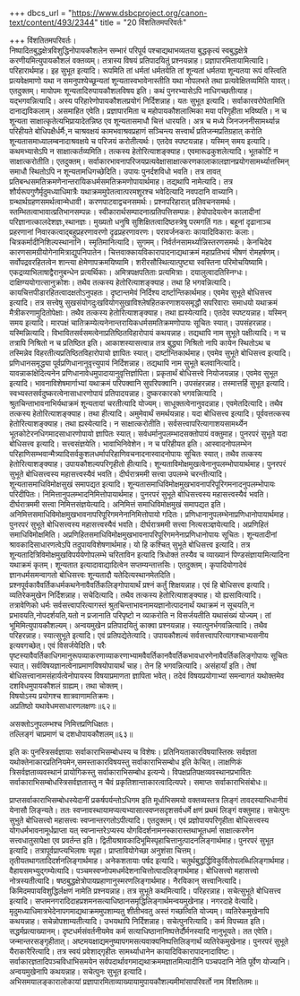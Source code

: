 +++
dbcs_url = "https://www.dsbcproject.org/canon-text/content/493/2344"
title = "20 विंशतितमपरिवर्तः"

+++
विंशतितमपरिवर्तः।  
निष्पादितबुद्धक्षेत्रविशुद्धिनोपायकौशलेन सम्भारं परिपूर्य पश्चाद्यथाभव्यतया बुद्धकृत्यं स्वबुद्धक्षेत्रे करणीयमित्युपायकौशलं वक्तव्यम्। तत्रास्य विषयं प्रतिपादयितुं प्रश्नयन्नाह। प्रज्ञापारमितायामित्यादि। परिहारार्थमाह। इह सुभूत इत्यादि। रूपमिति तां धर्मतां धर्मतयेति तां शून्यतां धर्मतया शून्यतया रूपं वस्त्विति प्रत्यवेक्षमाणो यथा न समनुपश्येच्छून्यतां शून्यतास्वभावेनास्तीति यथा नोपलभते तथा प्रत्यवेक्षितव्यमिति यावत्। एतदुक्तम्। मायोपमः शून्यतादिरुपायकौशलविषय इति। कथं पुनरभ्यासेऽपि नाधिगच्छतीत्याह। यद्भगवन्नित्यादि। अस्य परिहारेणोपायकौशलप्रयोगं निर्दिशन्नाह। यतः सुभूत इत्यादि। सर्वाकारवरोपेतामिति दानाद्यविकलाम्। असमाहित एवेति। प्रज्ञापारमिता च महोपायकौशलात्मिका मया परिगृहीता भविष्यति। न च शून्यता साक्षात्कृतेत्यभिप्रायादेतन्निष्ठ एव शून्यतासमाधौ चित्तं धारयति। अत्र च मध्ये जिनजननीसामर्थ्यान्न परिहीयते बोधिपक्षैर्धर्मैः,न चाश्रवक्षयं कामभवाश्रवप्रहाणं सञ्चिन्त्य सत्त्वार्थं प्रतिजन्मप्रतिग्रहात् करोति शून्यतासमाध्यालम्बनादाश्रवक्षये च परिजयं करोतीत्यर्थः। एतदेव स्पष्टयन्नाह। यस्मिन् समय इत्यादि। कथमभ्यासेऽपि न साक्षात्कर्तव्यमिति। तत्कस्य हेतोरित्याशङ्क्याह। एवमारूढकुशलेत्यादि। भूतकोटिं न साक्षात्करोतीति। एतदुक्तम्। सर्वाकारभावनापरिजयप्रत्यवेक्षासाक्षात्करणकालाकालज्ञानप्रयोगसामर्थ्यात्तस्मिन् समाधौ स्थितोऽपि न शून्यतामधिगच्छेदिति। उपायः पुनर्दशविधो भवति। तत्र तावत् प्रतिबन्धसमतिक्रमणेनान्तरायिकधर्मसमतिक्रमणोपायार्थमाह। तद्यथापि नामेत्यादि। तत्र शौर्यरूपगुणैर्मृदुमध्याधिमात्रैः यथाक्रममुपेतत्वात्परमशूरश्च भवेदित्यादि नवपदानि वाच्यानि। ग्रन्थार्थग्रहणसमर्थत्वान्मेधावी। करणपाटवाद्वचनसमर्थः। प्रश्नपरिहारात् प्रतिवचनसमर्थः। स्तम्भितत्वाभावात्प्रतिभानसम्पन्नः। स्वीकारार्थसम्पादनात्प्रतिपत्तिसम्पन्नः। हेयोपादेयत्वेन कालादीनां परिज्ञानात्कालदेशज्ञः,स्थानज्ञः। मुख्यतो धनुषि सुशिक्षितत्वादिष्ठस्त्रेषु परमगतिं गतः। बहूनां दृढानाञ्च प्रहरणानां निवारकत्वाद्बहुप्रहरणावरणो दृढप्रहरणावरणः। परावर्जनकराः कायादिविकाराः कलाः। चित्रकर्मादीनिशिल्पस्थानानि। स्मृतिमानित्यादि। सुगमम्। निर्वर्तनसामर्थ्यान्निस्तरणसमर्थः। केनचिदेव कारणसामग्रीयोगेनामित्राद्युपनिपातेन। चित्तवाक्कायविकारापादनाद्यथाक्रमं महाप्रतिभयं भीषणं रोमहर्षणम्। सर्वोपद्रवरहितत्वेन शान्त्या क्षेमेणापक्रमयिष्यामि। शरीरसौस्थित्यात्पुष्ट्या स्वस्तिना परिमोचयिष्यामि। एकद्रव्याभिलाषाद्वैरानुबन्धेन प्रत्यर्थिकाः। अमित्रपक्षपतिताः प्रत्यमित्राः। दयालुत्वादतिस्निग्धः। दाक्षिण्ययोगात्सानुक्रोशः। तथैव तत्कस्य हेतोरित्याशङ्क्याह। तथा हि भगवन्नित्यादि। कायचित्तपीडारहितत्वादक्षतोऽनुपहतः। दृष्टान्तमेवं निर्दिश्य दार्ष्टान्तिकार्थमाह। एवमेव सुभूते बोधिसत्त्व इत्यादि। तत्र सत्त्वेषु सुखसंयोगदुःखवियोगसुखाविश्लेषहितकरणाशयसमृद्धौ सपरिवाराः समाधयो यथाक्रमं मैत्रीकरणामुदितोपेक्षाः। तथैव तत्कस्य हेतोरित्याशङ्क्याह। तथा ह्यस्येत्यादि। एतदेव स्पष्टयन्नाह। यस्मिन् समय इत्यादि। मारपक्षं चातिक्रम्येत्यनेनान्तरायिकधर्मसमतिक्रमणोपायः सूचितः स्यात्। उपसंहरन्नाह। यस्मिन्नित्यादि। विभावितसर्वसमत्वेनाप्रतिष्ठितविहारोपायं कथयन्नाह। तद्यथापि नाम सुभूते पक्षीत्यादि। न च तत्रापि निश्रितो न च प्रतिष्ठित इति। आकाशस्यासत्त्वान्न तत्र बुद्ध्या निश्रितो नापि कायेन स्थितोऽथ च तस्मिन्नेव विहरतीत्यप्रतिष्ठितविहारोपायो ज्ञापितः स्यात्। दार्ष्टान्तिकार्थमाह। एवमेव सुभूते बोधिसत्त्व इत्यादि। प्रणिधानसमृद्ध्या पूर्वप्रणिधानानुवृत्त्युपायं निर्दिशन्नाह। तद्यथापि नाम सुभूते बलवानित्यादि। यावन्नाकांक्षेदित्यनेन प्रणिधानावेधमुपादायानुवृत्तिर्ज्ञापिता। प्रकृतार्थं बोधिसत्त्वे नियोजयन्नाह। एवमेव सुभूत इत्यादि। भावनाविशेषमार्गाभ्यां यथाक्रमं परिपक्वानि सुपरिपक्वानि। उपसंहरन्नाह। तस्मात्तर्हि सुभूत इत्यादि। स्वभ्यस्तसर्वदुष्करत्वेनासाधारणोपायं प्रतिपादयन्नाह। दुष्करकारको भगवन्नित्यादि । श्रुतचिन्ताभावनाभिर्यथाक्रमं शून्यतायां चरतीत्यादि योज्यम्। साधूक्तत्वेनानुवदन्नाह। एवमेतदित्यादि। तथैव तत्कस्य हेतोरित्याशङ्क्याह। तथा हीत्यादि। अमुमेवार्थं समर्थयन्नाह। यदा बोधिसत्त्व इत्यादि। पूर्ववत्तत्कस्य हेतोरित्याशङ्क्याह। तथा ह्यस्येत्यादि। न साक्षात्करोतीति। सर्वसत्त्वापरित्यागाशयसामर्थ्येन भूतकोटेरनधिगमादसाधारणोपायो ज्ञापितः स्यात्। सर्वधर्मानुपलम्भादसक्तोपायं वक्तुमाह। पुनरपरं सुभूते यदा बोधिसत्त्व इत्यादि। सत्त्वसंज्ञयेति। भावाभिनिवेशेन। न च परिहीयत इति। आस्वादनोपलम्भेन परिहाणिसम्भवान्मैत्र्यादिसर्वकुशलधर्मापरिहाणिवचनादनास्वादनोपायः सूचितः स्यात्। तथैव तत्कस्य हेतोरित्याशङ्क्याह। उपायकौशल्यपरिगृहीतो हीत्यादि। शून्यताविमोक्षमुखत्वेनानुपलम्भोपायार्थमाह। पुनरपरं सुभूते बोधिसत्त्वस्य महासत्त्वस्यैवं भवति। दीर्घरात्रममी सत्त्वा उपलम्भे चरन्तीत्यादि। शून्यतासमाधिविमोक्षसुखं समापद्यत इत्यादि। शून्यतासमाधिविमोक्षमुखभावनापरिपूरिगमनादनुपलम्भोपायः परिदीपितः। निमित्तानुपलम्भादनिमित्तोपायार्थमाह। पुनरपरं सुभूते बोधिसत्त्वस्य महासत्त्वस्यैवं भवति। दीर्घरात्रममी सत्त्वा निमित्तसंज्ञयेत्यादि। अनिमित्तं समाधिविमोक्षमुखं समापद्यत इति। अनिमित्तसमाधिविमोक्षमुखभावनापरिपूरिगमनेनानिमित्तोपायो गदितः। प्रणिधानानुपलम्भेनाप्रणिधानोपायार्थमाह। पुनरपरं सुभूते बोधिसत्त्वस्य महासत्त्वस्यैवं भवति। दीर्घरात्रममी सत्त्वा नित्यसञ्ज्ञयेत्यादि। अप्रणिहितं समाधिविमोक्षमिति। अप्रणिहितसमाधिविमोक्षमुखभावनापरिपूरिगमनेनाप्रणिधानोपायः सूचितः। शून्यतादीनां श्रावकादिसाधारणत्वेऽपि तदुपायविशेषणार्थमाह। यो हि कश्चित् सुभूते बोधिसत्त्व इत्यादि। तत्र शून्यतादित्रिविमोक्षमुखविपर्ययेणोपलम्भे चरिताविन इत्यादि त्रिधोक्तं तस्यैव च व्याख्यानं पिण्डसंज्ञायामित्यादिना यथाक्रमं कृतम्। शून्यतात इत्यादावाद्यादित्वेन सप्तम्यन्तात्तसिः। एतदुक्तम्। कृपादियोगादेवं ज्ञानधर्मसमन्वागतो बोधिसत्त्वः शून्यतादौ यतेदित्यस्थानमेतदिति। प्रश्नपूर्वकावैवर्तिकधर्मकथनेनावैवर्तिकलिङ्गोपायार्थं प्रश्नं कर्तुं शिक्षयन्नाह। एवं हि बोधिसत्त्व इत्यादि। व्यतिरेकमुखेन निर्दिशन्नाह। सचेदित्यादि। तथैव तत्कस्य हेतोरित्याशङ्क्याह। यो ह्यसावित्यादि। तत्रावेणिको धर्मः सर्वसत्त्वापरित्यागस्तं श्रुतचिन्ताभावनामयज्ञानोत्पादनार्थं यथाक्रमं न सूचयति,न प्रभावयति,नोपदर्शयति,यतो न प्रजानाति परिपृष्टो न व्याकरोति न विसर्जयतीति यथासंख्यं योज्यम्। तां भूमिमित्युपायकौशल्यम्। अन्वयमुखेन प्रतिपादयितुं काक्वा प्रश्नयन्नाह। स्यात्पुनर्भगवन्नित्यादि। तथैव परिहरन्नाह। स्यात्सुभूते इत्यादि। एवं प्रतिपद्येतेत्यादि। उपायकौशल्यं सर्वसत्त्वापरित्यागश्चाभ्यसनीय इत्यवगच्छेत्। एवं विसर्जयेदिति। परैः पृष्टस्यावैवर्तिकाधिगमानुरूपव्याकरणाव्याकरणाभ्यामवैवर्तिकानवैवर्तिकभावधारणेनावैवर्तिकलिङ्गोपायः सूचितः स्यात्। सर्वविषयज्ञानत्वेनाप्रमाणविषयोपायार्थं चाह। तेन हि भगवन्नित्यादि। असंहार्यां इति। तेषां बोधिसत्त्वानामसंहार्यत्वेनोपायस्य विषयाप्रमाणता ज्ञापिता भवेत्। तदेवं विषयप्रयोगाभ्यां समन्वागतं यथोक्तमेव दशविधमुपायकौशलं ग्राह्यम्। तथा चोक्तम्।  
विषयोऽस्य प्रयोगश्च शात्रवाणामतिक्रमः।  
अप्रतिष्ठो यथावेधमसाधारणलक्षणः॥६२॥

असक्तोऽनुपलम्भश्च निमित्तप्रणिधिक्षतः।  
तल्लिङ्गं चाप्रमाणं च दशधोपायकौशलम्॥६३॥

इति
कः पुनस्त्रिसर्वज्ञायाः सर्वाकाराभिसम्बोधस्य च विशेषः। प्रतिनियताकारविषयास्तिस्रः सर्वज्ञता यथोक्तेनाकारप्रतिनियमेन,समस्ताकारविषयस्तु सर्वाकाराभिसम्बोध इति केचित्। लाक्षणिकं त्रिसर्वज्ञताव्यवस्थानं प्रायोगिकस्तु सर्वाकाराभिसम्बोध इत्यन्ये। विपक्षप्रतिपक्षव्यवस्थानप्रभावितः सर्वाकाराभिसम्बोधस्त्रिसर्वज्ञतास्तु न चैवं प्रकृतिशान्ताकारत्वादित्यपरे। समाप्तः सर्वाकाराभिसंबोधः॥

प्राप्तसर्वाकाराभिसम्बोधस्येदानीं प्रकर्षपर्यन्तोऽधिगम इति मूर्धाभिसमयो वक्तव्यस्तत्र लिङ्गं तावदस्याभिधानीयं येनासौ लिङ्न्यते। ततः स्वप्नावस्थायामप्यत्यभ्यासात्स्वप्नसदृशसर्वधर्मे क्षणं प्रथमं लिङ्गं वक्तुमाह। सचेत्पुनः सुभुते बोधिसत्त्वो महासत्त्वः स्वप्नान्तरगतोऽपीत्यादि। एतदुक्तम्। एवं प्रज्ञोपायपरिगृहीता बोधिसत्त्वस्य योगधर्मभावनामूर्धप्राप्ता यत् स्वप्नान्तरेऽप्यस्य योगविदर्शनामनस्कारास्तथाभूतधर्मा साक्षात्करणेन सत्त्वधातुसापेक्षा एव प्रवर्तन्त इति। द्वितीयश्रावकादिभूमिस्पृहाचित्तानुत्पादनलिङ्गार्थमाह। पुनरपरं सुभूत इत्यादि। तत्रापूर्वप्राप्त्यभिलाषः स्पृहा। प्राप्तावियोगेच्छा अनुशंसा चित्तम्। तृतीयतथागतादिदर्शनलिङ्गार्थमाह। अनेकशतायाः पर्षद इत्यादि। चतुर्थबुद्धर्द्धिविकुर्वितोपलब्धिलिङ्गार्थमाह। वैहायसमभ्युद्गम्येत्यादि। पञ्चमस्वप्नोपमधर्मदेशनाचित्तोत्पादलिङ्गार्थमाह। बोधिसत्त्वो महासत्त्वो नोत्रस्यतीत्यादि। षष्ठबुद्धक्षेत्रोपायप्रहाणानुस्मरणलिङ्गार्थमाह। नैरयिकान् सत्त्वानित्यादि। किमिदमपायविशुद्धिर्लक्षणं नामेति प्रश्नयन्नाह। तत्र सुभूते कथमित्यादि। परिहरन्नाह। सचेत्सुभूते बोधिसत्त्व इत्यादि। सप्तमनगरादिदाहप्रशमनसत्याधिष्ठानसमृद्धिलिङ्गार्थमन्वयमुखेनाह। नगरदाहे वेत्यादि। मृदुमध्याधिमात्रभेदेनापगमाद्यथाक्रममुपशाम्यतु शीतीभवतु अस्तं गच्छत्विति योज्यम्। व्यतिरेकमुखेनापि कथयन्नाह। सचेन्नोपशाम्यतीत्यादि। उभयथापि निर्दिशन्नाह। सचेत्पुनरित्यादि। कर्म विपच्यत इति। सद्धर्मप्रत्याख्यानम्। दृष्टधर्मसंवर्तनीयमेव कर्म सत्याधिष्ठानानिष्पत्तेर्दौर्मनस्यादि नानुभूयते। तत एवेति। जन्मान्तरसङ्गृहीतात्। अष्टमयक्षाद्यमनुष्यापगमसत्यवाक्यनिष्पत्तिलिङ्गार्थं व्यतिरेकमुखेनाह। पुनरपरं सुभूते यैराकारैरित्यादि। तत्र स्वयं प्रवेशाद्गृहीतः सामर्थ्याधानेन कायादिविकारापादनादाविष्टः। सर्वाकारज्ञतादिपञ्चविधाभिसमयेन सर्वपदार्थावगमाद्यथाक्रममज्ञातमित्यादीनि पञ्चपदानि नेति पूर्वेण योज्यानि। अन्वयमुखेनापि कथयन्नाह। सचेत्पुनः सुभूत इत्यादि।  
अभिसमयालङ्कारालोकायां प्रज्ञापारमिताव्याख्यायामुपायकौशल्यमीमांसापरिवर्तो नाम विंशतितमः॥

